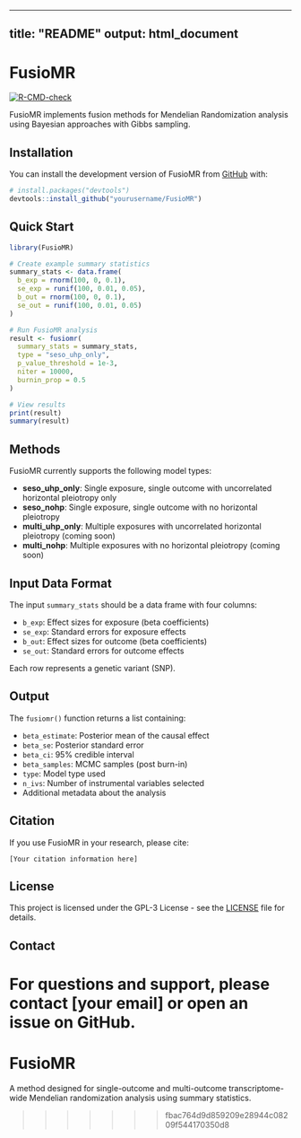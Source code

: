 
---
title: "README"
output: html_document
---

# FusioMR

[![R-CMD-check](https://github.com/yourusername/FusioMR/workflows/R-CMD-check/badge.svg)](https://github.com/yourusername/FusioMR/actions)

FusioMR implements fusion methods for Mendelian Randomization analysis using Bayesian approaches with Gibbs sampling.

## Installation

You can install the development version of FusioMR from [GitHub](https://github.com/) with:

```r
# install.packages("devtools")
devtools::install_github("yourusername/FusioMR")
```

## Quick Start

```r
library(FusioMR)

# Create example summary statistics
summary_stats <- data.frame(
  b_exp = rnorm(100, 0, 0.1),
  se_exp = runif(100, 0.01, 0.05),
  b_out = rnorm(100, 0, 0.1),  
  se_out = runif(100, 0.01, 0.05)
)

# Run FusioMR analysis
result <- fusiomr(
  summary_stats = summary_stats,
  type = "seso_uhp_only",
  p_value_threshold = 1e-3,
  niter = 10000,
  burnin_prop = 0.5
)

# View results
print(result)
summary(result)
```

## Methods

FusioMR currently supports the following model types:

- **seso_uhp_only**: Single exposure, single outcome with uncorrelated horizontal pleiotropy only
- **seso_nohp**: Single exposure, single outcome with no horizontal pleiotropy
- **multi_uhp_only**: Multiple exposures with uncorrelated horizontal pleiotropy (coming soon)
- **multi_nohp**: Multiple exposures with no horizontal pleiotropy (coming soon)

## Input Data Format

The input `summary_stats` should be a data frame with four columns:

- `b_exp`: Effect sizes for exposure (beta coefficients)
- `se_exp`: Standard errors for exposure effects
- `b_out`: Effect sizes for outcome (beta coefficients)  
- `se_out`: Standard errors for outcome effects

Each row represents a genetic variant (SNP).

## Output

The `fusiomr()` function returns a list containing:

- `beta_estimate`: Posterior mean of the causal effect
- `beta_se`: Posterior standard error
- `beta_ci`: 95% credible interval
- `beta_samples`: MCMC samples (post burn-in)
- `type`: Model type used
- `n_ivs`: Number of instrumental variables selected
- Additional metadata about the analysis

## Citation

If you use FusioMR in your research, please cite:

```
[Your citation information here]
```

## License

This project is licensed under the GPL-3 License - see the [LICENSE](LICENSE) file for details.

## Contact

For questions and support, please contact [your email] or open an issue on GitHub.
=======
# FusioMR

A method designed for single-outcome and multi-outcome transcriptome-wide Mendelian randomization analysis using summary statistics.
>>>>>>> fbac764d9d859209e28944c08209f544170350d8
